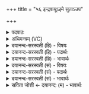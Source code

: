 +++
title = "५६ इन्द्रवायूऽइमे सुताऽउप"

+++
<details><summary>पदपाठः</summary>

इन्द्र॑वायूऽइ॒तीन्द्र॑वायू। इ॒मे। सु॒ताः। उप॑। प्रयो॑भि॒रिति॒ प्रयः॑ऽभिः। आ। ग॒त॒म्। इन्द॑वः। वा॒म्। उ॒शन्ति॑। हि। ५६।
</details>

<details><summary>अधिमन्त्रम् (VC)</summary>

- इन्द्रवायू देवते
- मधुच्छन्दा ऋषिः
- गायत्री
- षड्जः
</details>

<details><summary>दयानन्द-सरस्वती (हि) - विषयः</summary>

अब विद्वान् लोग क्या करें, इस विषय को अगले मन्त्र में कहा है ॥
</details>

<details><summary>दयानन्द-सरस्वती (हि) - पदार्थः</summary>

पदार्थान्वयभाषाः -  हे (इन्द्रवायू) बिजुली और पवन की विद्या को जाननेवाले विद्वानो ! तुम्हारे लिये (इमे) ये (सुताः) सिद्ध किये हुए पदार्थ हैं (हि) जिस कारण (इन्दवः) सोमादि ओषधियों के रस (वाम्) तुमको (उशन्ति) चाहते अर्थात् वे तुम्हारे योग्य हैं, इससे (प्रयोभिः) उत्तम गुण, कर्म, स्वभावों के सहित उनको (उप, आ, गतम्) निकट से अच्छे प्रकार प्राप्त होओ ॥५६ ॥
</details>

<details><summary>दयानन्द-सरस्वती (हि) - भावार्थः</summary>

भावार्थभाषाः -  हे विद्वानो ! जिस कारण तुम लोग हमारे ऊपर कृपा करते हो, इसलिये सब लोग तुमको मिलना चाहते हैं ॥५६ ॥
</details>

<details><summary>दयानन्द-सरस्वती (सं) - विषयः</summary>

अथ विद्वांसः किं कुर्युरित्याह।
</details>

<details><summary>दयानन्द-सरस्वती (सं) - पदार्थः</summary>

पदार्थान्वयभाषाः -  इन्द्रवायू युष्मदर्थमिमे सुता पदार्थाः सन्ति हीन्दवो वामुशन्ति, तस्मात् प्रयोभिस्तानुपाऽऽगतम् ॥५६ ॥
</details>

<details><summary>दयानन्द-सरस्वती (सं) - भावार्थः</summary>

भावार्थभाषाः -  हे विद्वांसो ! यतो यूयमस्माकमुपरि कृपां विधत्थ, तस्माद् युष्मान् सर्वे प्राप्तुमिच्छन्ति ॥५६ ॥
</details>

<details><summary>सविता जोशी ← दयानन्दः (म) - भावार्थः</summary>

भावार्थभाषाः -  हे विद्वानांनो ! ज्यामुळे तुम्ही लोक आमच्यावर कृपा करता त्यामुळेच सर्व लोक तुमच्याजवळ येऊ इच्छितात.
</details>